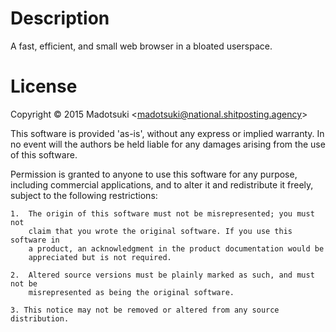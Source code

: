 Description
================================================================================
A fast, efficient, and small web browser in a bloated userspace.

License
================================================================================
Copyright © 2015 Madotsuki \<<madotsuki@national.shitposting.agency>\>

This software is provided 'as-is', without any express or implied warranty. In
no event will the authors be held liable for any damages arising from the use of
this software.

Permission is granted to anyone to use this software for any purpose, including
commercial applications, and to alter it and redistribute it freely, subject to
the following restrictions:

	1.	The origin of this software must not be misrepresented; you must not
		claim that you wrote the original software. If you use this software in
		a product, an acknowledgment in the product documentation would be
		appreciated but is not required.

	2.	Altered source versions must be plainly marked as such, and must not be
		misrepresented as being the original software.

	3. This notice may not be removed or altered from any source distribution.
